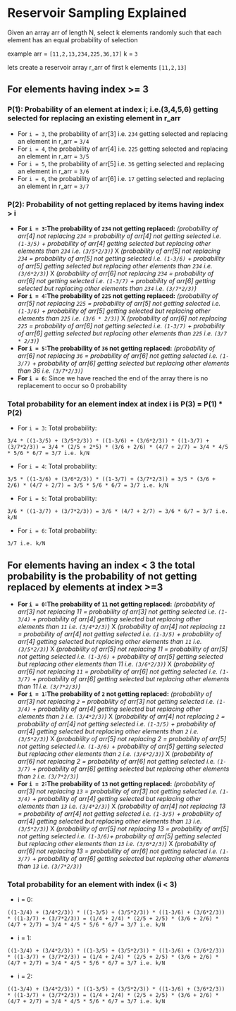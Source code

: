 # Reservoir Sampling Explained

Given an array arr of length N, select k elements randomly such that each element has an equal probability of selection

example arr = `[11,2,13,234,225,36,17]`
k = `3`

lets create a reservoir array r_arr of first k elements `[11,2,13]`

## For elements having index >= 3

### P(1): Probability of an element at index i; i.e.(3,4,5,6) getting selected for replacing an existing element in r_arr

* For `i = 3`, the probability of arr[3] i.e. `234` getting selected and replacing an element in r_arr = `3/4`
* For `i = 4`, the probability of arr[4] i.e. `225` getting selected and replacing an element in r_arr = `3/5`
* For `i = 5`, the probability of arr[5] i.e. `36` getting selected and replacing an element in r_arr = `3/6`
* For `i = 6`, the probability of arr[6] i.e. `17` getting selected and replacing an element in r_arr = `3/7`

### P(2): Probability of not getting replaced by items having index > i
 
* **For `i = 3`:The probability of `234` not getting replaced:**
    *(probability of arr[4] not replacing `234` = probability of arr[4] not getting selected i.e. `(1-3/5)` + probability of arr[4] getting selected but replacing other elements than `234` i.e. `(3/5*2/3)`)* X 
    *(probability of arr[5] not replacing `234` = probability of arr[5] not getting selected i.e. `(1-3/6)` + probability of arr[5] getting selected but replacing other elements than `234` i.e. `(3/6*2/3)`)* X
    *(probability of arr[6] not replacing `234` = probability of arr[6] not getting selected i.e. `(1-3/7)` + probability of arr[6] getting selected but replacing other elements than `234` i.e. `(3/7*2/3)`)*
* **For `i = 4`:The probability of `225` not getting replaced:**
    *(probability of arr[5] not replacing `225` = probability of arr[5] not getting selected i.e. `(1-3/6)` + probability of arr[5] getting selected but replacing other elements than `225` i.e. `(3/6 * 2/3)`)* X 
    *(probability of arr[6] not replacing `225` = probability of arr[6] not getting selected i.e. `(1-3/7)` + probability of arr[6] getting selected but replacing other elements than `225` i.e. `(3/7 * 2/3)`)*  
* **For `i = 5`:The probability of `36` not getting replaced:**
    *(probability of arr[6] not replacing `36` = probability of arr[6] not getting selected i.e. `(1-3/7)` + probability of arr[6] getting selected but replacing other elements than 36 i.e. `(3/7*2/3)`)*  
* **For `i = 6`:**
Since we have reached the end of the array there is no replacement to occur so 0 probability

### Total probability for an element index at index i is P(3) = P(1) * P(2)

* For `i = 3`:
Total probability:
```
3/4 * ((1-3/5) + (3/5*2/3)) * ((1-3/6) + (3/6*2/3)) * ((1-3/7) + (3/7*2/3)) = 3/4 * (2/5 + 2*5) * (3/6 + 2/6) * (4/7 + 2/7) = 3/4 * 4/5 * 5/6 * 6/7 = 3/7 i.e. k/N
```
* For `i = 4`:
Total probability:
```
3/5 * ((1-3/6) + (3/6*2/3)) * ((1-3/7) + (3/7*2/3)) = 3/5 * (3/6 + 2/6) * (4/7 + 2/7) = 3/5 * 5/6 * 6/7 = 3/7 i.e. k/N
```
* For `i = 5`:
Total probability:
```
3/6 * ((1-3/7) + (3/7*2/3)) = 3/6 * (4/7 + 2/7) = 3/6 * 6/7 = 3/7 i.e. k/N
```
* For `i = 6`:
Total probability:
```
3/7 i.e. k/N
```

## For elements having an index < 3 the total probability is the probability of not getting replaced by elements at index >=3

* **For `i = 0`:The probability of `11` not getting replaced:**
    *(probability of arr[3] not replacing 11 = probability of arr[3] not getting selected i.e. `(1-3/4)` + probability of arr[4] getting selected but replacing other elements than `11` i.e. `(3/4*2/3)`)* X
    *(probability of arr[4] not replacing `11` = probability of arr[4] not getting selected i.e. `(1-3/5)` + probability of arr[4] getting selected but replacing other elements than `11` i.e. `(3/5*2/3)`)* X 
    *(probability of arr[5] not replacing 11 = probability of arr[5] not getting selected i.e. `(1-3/6)` + probability of arr[5] getting selected but replacing other elements than 11 i.e. `(3/6*2/3)`)* X
    *(probability of arr[6] not replacing `11` = probability of arr[6] not getting selected i.e. `(1-3/7)` + probability of arr[6] getting selected but replacing other elements than 11 i.e. `(3/7*2/3)`)*
* **For `i = 1`:The probability of `2` not getting replaced:**
    *(probability of arr[3] not replacing `2` = probability of arr[3] not getting selected i.e. `(1-3/4)` + probability of arr[4] getting selected but replacing other elements than `2` i.e. `(3/4*2/3)`)* X
    *(probability of arr[4] not replacing `2` = probability of arr[4] not getting selected i.e. `(1-3/5)` + probability of arr[4] getting selected but replacing other elements than `2` i.e. `(3/5*2/3)`)* X 
    *(probability of arr[5] not replacing 2 = probability of arr[5] not getting selected i.e. `(1-3/6)` + probability of arr[5] getting selected but replacing other elements than `2` i.e. `(3/6*2/3)`)* X
    *(probability of arr[6] not replacing 2 = probability of arr[6] not getting selected i.e. `(1-3/7)` + probability of arr[6] getting selected but replacing other elements than `2` i.e. `(3/7*2/3)`)*
* **For `i = 2`:The probability of `13` not getting replaced:**
    *(probability of arr[3] not replacing `13` = probability of arr[3] not getting selected i.e. `(1-3/4)` + probability of arr[4] getting selected but replacing other elements than `13` i.e. `(3/4*2/3)`)* X
    *(probability of arr[4] not replacing 13 = probability of arr[4] not getting selected i.e. `(1-3/5)` + probability of arr[4] getting selected but replacing other elements than `13` i.e. `(3/5*2/3)`)* X 
    *(probability of arr[5] not replacing 13 = probability of arr[5] not getting selected i.e. `(1-3/6)`+ probability of arr[5] getting selected but replacing other elements than `13` i.e. `(3/6*2/3)`)* X
    *(probability of arr[6] not replacing 13 = probability of arr[6] not getting selected i.e. `(1-3/7)` + probability of arr[6] getting selected but replacing other elements than `13` i.e. `(3/7*2/3)`)*


### Total probability for an element with index (i < 3)

* i = 0:
```
((1-3/4) + (3/4*2/3)) * ((1-3/5) + (3/5*2/3)) * ((1-3/6) + (3/6*2/3)) * ((1-3/7) + (3/7*2/3)) = (1/4 + 2/4) * (2/5 + 2/5) * (3/6 + 2/6) * (4/7 + 2/7) = 3/4 * 4/5 * 5/6 * 6/7 = 3/7 i.e. k/N
```
* i = 1:
```
((1-3/4) + (3/4*2/3)) * ((1-3/5) + (3/5*2/3)) * ((1-3/6) + (3/6*2/3)) * ((1-3/7) + (3/7*2/3)) = (1/4 + 2/4) * (2/5 + 2/5) * (3/6 + 2/6) * (4/7 + 2/7) = 3/4 * 4/5 * 5/6 * 6/7 = 3/7 i.e. k/N
```   
* i = 2:
```
((1-3/4) + (3/4*2/3)) * ((1-3/5) + (3/5*2/3)) * ((1-3/6) + (3/6*2/3)) * ((1-3/7) + (3/7*2/3)) = (1/4 + 2/4) * (2/5 + 2/5) * (3/6 + 2/6) * (4/7 + 2/7) = 3/4 * 4/5 * 5/6 * 6/7 = 3/7 i.e. k/N
```   
